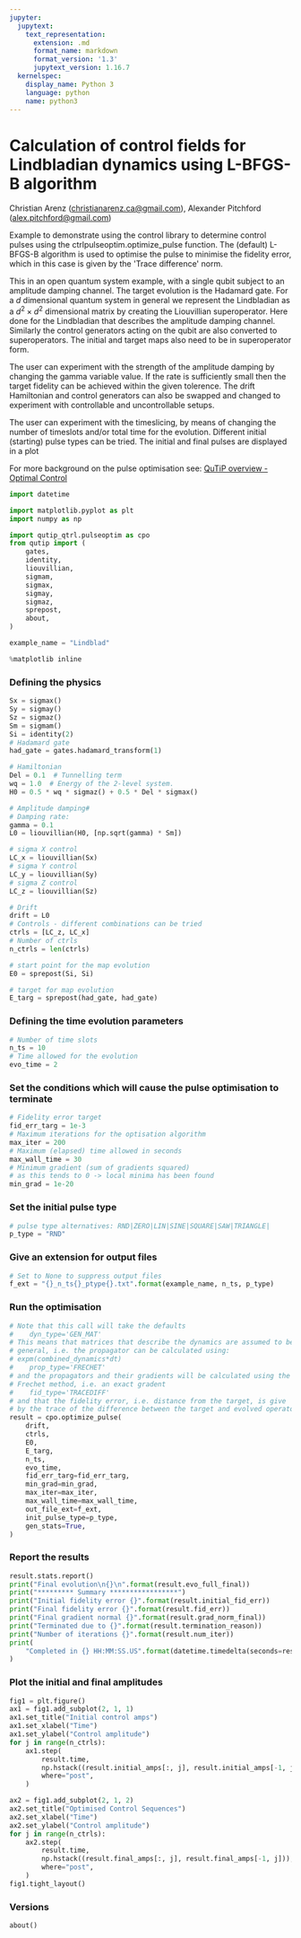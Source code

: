 ```yaml
---
jupyter:
  jupytext:
    text_representation:
      extension: .md
      format_name: markdown
      format_version: '1.3'
      jupytext_version: 1.16.7
  kernelspec:
    display_name: Python 3
    language: python
    name: python3
---
```


# Calculation of control fields for Lindbladian dynamics using L-BFGS-B algorithm


Christian Arenz (christianarenz.ca@gmail.com), Alexander Pitchford (alex.pitchford@gmail.com)


Example to demonstrate using the control library to determine control pulses using the ctrlpulseoptim.optimize_pulse function. The (default) L-BFGS-B algorithm is used to optimise the pulse to
minimise the fidelity error, which in this case is given by the 'Trace difference' norm.

This in an open quantum system example, with a single qubit subject to an amplitude damping channel. The target evolution is the Hadamard gate. For a $d$ dimensional quantum system in general we represent the Lindbladian
as a $d^2 \times d^2$ dimensional matrix by creating the Liouvillian superoperator. Here done for the Lindbladian that describes the amplitude damping channel. Similarly the control generators acting on the qubit are also converted to superoperators. The initial and target maps also need to be in superoperator form. 

The user can experiment with the strength of the amplitude damping by changing the gamma variable value. If the rate is sufficiently small then the target fidelity can be achieved within the given tolerence. The drift Hamiltonian and control generators can also be swapped and changed to experiment with controllable and uncontrollable setups.

The user can experiment with the timeslicing, by means of changing the
number of timeslots and/or total time for the evolution.
Different initial (starting) pulse types can be tried.
The initial and final pulses are displayed in a plot

For more background on the pulse optimisation see:
[QuTiP overview - Optimal Control](./01-optimal-control-overview.ipynb)  

```python
import datetime

import matplotlib.pyplot as plt
import numpy as np

import qutip_qtrl.pulseoptim as cpo
from qutip import (
    gates,
    identity,
    liouvillian,
    sigmam,
    sigmax,
    sigmay,
    sigmaz,
    sprepost,
    about,
)

example_name = "Lindblad"

%matplotlib inline
```

### Defining the physics

```python
Sx = sigmax()
Sy = sigmay()
Sz = sigmaz()
Sm = sigmam()
Si = identity(2)
# Hadamard gate
had_gate = gates.hadamard_transform(1)

# Hamiltonian
Del = 0.1  # Tunnelling term
wq = 1.0  # Energy of the 2-level system.
H0 = 0.5 * wq * sigmaz() + 0.5 * Del * sigmax()

# Amplitude damping#
# Damping rate:
gamma = 0.1
L0 = liouvillian(H0, [np.sqrt(gamma) * Sm])

# sigma X control
LC_x = liouvillian(Sx)
# sigma Y control
LC_y = liouvillian(Sy)
# sigma Z control
LC_z = liouvillian(Sz)

# Drift
drift = L0
# Controls - different combinations can be tried
ctrls = [LC_z, LC_x]
# Number of ctrls
n_ctrls = len(ctrls)

# start point for the map evolution
E0 = sprepost(Si, Si)

# target for map evolution
E_targ = sprepost(had_gate, had_gate)
```

### Defining the time evolution parameters

```python
# Number of time slots
n_ts = 10
# Time allowed for the evolution
evo_time = 2
```

### Set the conditions which will cause the pulse optimisation to terminate

```python
# Fidelity error target
fid_err_targ = 1e-3
# Maximum iterations for the optisation algorithm
max_iter = 200
# Maximum (elapsed) time allowed in seconds
max_wall_time = 30
# Minimum gradient (sum of gradients squared)
# as this tends to 0 -> local minima has been found
min_grad = 1e-20
```

### Set the initial pulse type

```python
# pulse type alternatives: RND|ZERO|LIN|SINE|SQUARE|SAW|TRIANGLE|
p_type = "RND"
```

### Give an extension for output files

```python
# Set to None to suppress output files
f_ext = "{}_n_ts{}_ptype{}.txt".format(example_name, n_ts, p_type)
```

### Run the optimisation

```python
# Note that this call will take the defaults
#    dyn_type='GEN_MAT'
# This means that matrices that describe the dynamics are assumed to be
# general, i.e. the propagator can be calculated using:
# expm(combined_dynamics*dt)
#    prop_type='FRECHET'
# and the propagators and their gradients will be calculated using the
# Frechet method, i.e. an exact gradent
#    fid_type='TRACEDIFF'
# and that the fidelity error, i.e. distance from the target, is give
# by the trace of the difference between the target and evolved operators
result = cpo.optimize_pulse(
    drift,
    ctrls,
    E0,
    E_targ,
    n_ts,
    evo_time,
    fid_err_targ=fid_err_targ,
    min_grad=min_grad,
    max_iter=max_iter,
    max_wall_time=max_wall_time,
    out_file_ext=f_ext,
    init_pulse_type=p_type,
    gen_stats=True,
)
```

### Report the results

```python
result.stats.report()
print("Final evolution\n{}\n".format(result.evo_full_final))
print("********* Summary *****************")
print("Initial fidelity error {}".format(result.initial_fid_err))
print("Final fidelity error {}".format(result.fid_err))
print("Final gradient normal {}".format(result.grad_norm_final))
print("Terminated due to {}".format(result.termination_reason))
print("Number of iterations {}".format(result.num_iter))
print(
    "Completed in {} HH:MM:SS.US".format(datetime.timedelta(seconds=result.wall_time))
)
```

### Plot the initial and final amplitudes

```python
fig1 = plt.figure()
ax1 = fig1.add_subplot(2, 1, 1)
ax1.set_title("Initial control amps")
ax1.set_xlabel("Time")
ax1.set_ylabel("Control amplitude")
for j in range(n_ctrls):
    ax1.step(
        result.time,
        np.hstack((result.initial_amps[:, j], result.initial_amps[-1, j])),
        where="post",
    )

ax2 = fig1.add_subplot(2, 1, 2)
ax2.set_title("Optimised Control Sequences")
ax2.set_xlabel("Time")
ax2.set_ylabel("Control amplitude")
for j in range(n_ctrls):
    ax2.step(
        result.time,
        np.hstack((result.final_amps[:, j], result.final_amps[-1, j])),
        where="post",
    )
fig1.tight_layout()
```

### Versions

```python
about()
```

```python

```
